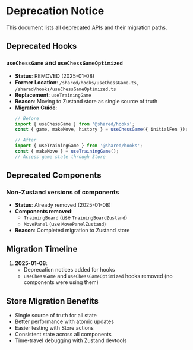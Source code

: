 # Deprecation Notice

This document lists all deprecated APIs and their migration paths.

## Deprecated Hooks

### `useChessGame` and `useChessGameOptimized` 
- **Status**: REMOVED (2025-01-08)
- **Former Location**: `/shared/hooks/useChessGame.ts`, `/shared/hooks/useChessGameOptimized.ts`
- **Replacement**: `useTrainingGame`
- **Reason**: Moving to Zustand store as single source of truth
- **Migration Guide**:
  ```typescript
  // Before
  import { useChessGame } from '@shared/hooks';
  const { game, makeMove, history } = useChessGame({ initialFen });
  
  // After
  import { useTrainingGame } from '@shared/hooks';
  const { makeMove } = useTrainingGame();
  // Access game state through Store
  ```

## Deprecated Components

### Non-Zustand versions of components
- **Status**: Already removed (2025-01-08)
- **Components removed**:
  - `TrainingBoard` (use `TrainingBoardZustand`)
  - `MovePanel` (use `MovePanelZustand`)
- **Reason**: Completed migration to Zustand store

## Migration Timeline

1. **2025-01-08**: 
   - Deprecation notices added for hooks
   - `useChessGame` and `useChessGameOptimized` hooks removed (no components were using them)

## Store Migration Benefits

- Single source of truth for all state
- Better performance with atomic updates
- Easier testing with Store actions
- Consistent state across all components
- Time-travel debugging with Zustand devtools